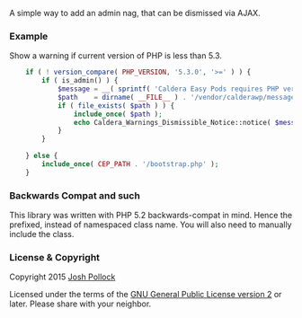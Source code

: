 A simple way to add an admin nag, that can be dismissed via AJAX.

### Example
Show a warning if current version of PHP is less than 5.3.
```php
    if ( ! version_compare( PHP_VERSION, '5.3.0', '>=' ) ) {
        if ( is_admin() ) {
            $message = __( sprintf( 'Caldera Easy Pods requires PHP version %1s or later. We strongly recommend PHP 5.4 or later for security and performance reasons. Current version is %2s.', '5.3.0', PHP_VERSION ), 'caldera-easy-pods' );
            $path    = dirname( __FILE__ ) . '/vendor/calderawp/messages/src/admin_notice.php';
            if ( file_exists( $path ) ) {
                include_once( $path );
                echo Caldera_Warnings_Dismissible_Notice::notice( $message );
            }
        }
    
    } else {
        include_once( CEP_PATH . '/bootstrap.php' );
    }
```

### Backwards Compat and such
This library was written with PHP 5.2 backwards-compat in mind. Hence the prefixed, instead of namespaced class name. You will also need to manually include the class.


### License & Copyright
Copyright 2015  [Josh Pollock](http://JoshPress.net)

Licensed under the terms of the [GNU General Public License version 2](http://www.gnu.org/licenses/gpl-2.0.html) or later. Please share with your neighbor.
